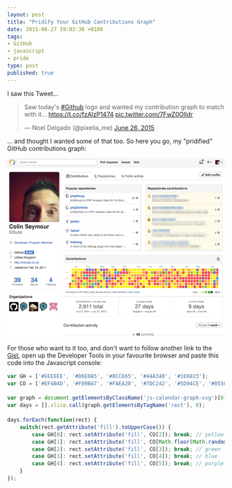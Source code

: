 ```yaml
---
layout: post
title: "Pridify Your GitHub Contributions Graph"
date: 2015-06-27 19:03:38 +0100
tags:
- GitHub
- javascript
- pride
type: post
published: true
---
```

I saw this Tweet...

<blockquote class="twitter-tweet tw-align-center " data-partner="tweetdeck"><p lang="en" dir="ltr">Saw today&#39;s <a href="https://twitter.com/hashtag/Github?src=hash">#Github</a> logo and wanted my contribution graph to match with it... <a href="https://t.co/fzAlzP1474">https://t.co/fzAlzP1474</a> <a href="http://t.co/7FwZ0OlIdr">pic.twitter.com/7FwZ0OlIdr</a></p>&mdash; Noel Delgado (@pixelia_me) <a href="https://twitter.com/pixelia_me/status/614533965194530816">June 26, 2015</a></blockquote>
<script async src="//platform.twitter.com/widgets.js" charset="utf-8"></script>

... and thought I wanted some of that too. So here you go, my "pridified" GitHub contributions graph:

![Pridified GitHub contributions graph](/assets/pridified_contributions.png)

For those who want to it too, and don't want to follow another link to the [Gist](https://gist3.github.com/noeldelgado/62cdf5efd985fa4f52ff), open up the Developer Tools in your favourite browser and paste this code into the Javascript console:

```javascript
var GH = ['#EEEEEE', '#D6E685', '#8CC665', '#44A340', '#1E6823'];
var CO = ['#EF4B4D', '#F89B47', '#FAEA20', '#7DC242', '#5D94CE', '#855CA7'];

var graph = document.getElementsByClassName('js-calendar-graph-svg')[0];
var days = [].slice.call(graph.getElementsByTagName('rect'), 0);

days.forEach(function(rect) {
    switch(rect.getAttribute('fill').toUpperCase()) {
        case GH[0]: rect.setAttribute('fill', CO[2]); break; // yellow
        case GH[1]: rect.setAttribute('fill', CO[Math.floor(Math.random() * 2)]); break; // red || orange
        case GH[2]: rect.setAttribute('fill', CO[3]); break; // green
        case GH[3]: rect.setAttribute('fill', CO[4]); break; // blue
        case GH[4]: rect.setAttribute('fill', CO[5]); break; // purple
    }
});
```
